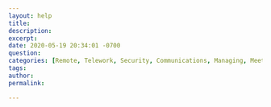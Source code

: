 ```yaml
---
layout: help
title: 
description: 
excerpt: 
date: 2020-05-19 20:34:01 -0700
question: 
categories: [Remote, Telework, Security, Communications, Managing, Meetings, Project management, Technology, Policy]
tags: 
author: 
permalink: 

---
```


